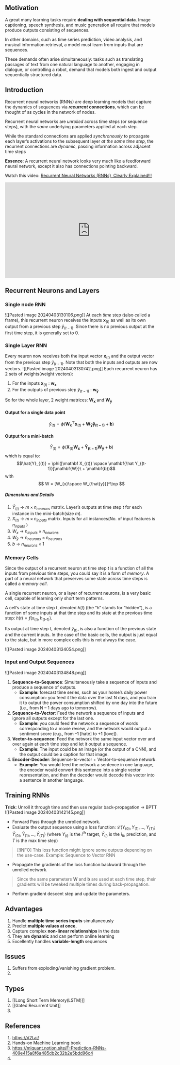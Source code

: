 ## Motivation
A great many learning tasks require **dealing with sequential data**. Image captioning, speech synthesis, and music generation all require that models produce outputs consisting of sequences.

In other domains, such as time series prediction, video analysis, and musical information retrieval, a model must learn from inputs that are sequences. 

These demands often arise simultaneously: tasks such as translating passages of text from one natural language to another, engaging in dialogue, or controlling a robot, demand that models both ingest and output sequentially structured data.

## Introduction
Recurrent neural networks (RNNs) are deep learning models that capture the dynamics of sequences via **_recurrent_ connections**, which can be thought of as cycles in the network of nodes.

Recurrent neural networks are _unrolled_ across time steps (or sequence steps), with the _same_ underlying parameters applied at each step.

While the standard connections are applied _synchronously_ to propagate each layer’s activations to the subsequent layer _at the same time step_, the recurrent connections are _dynamic_, passing information across adjacent time steps

**Essence**: A recurrent neural network looks very much like a feedforward neural network, except it also has connections pointing backward.

Watch this video: [Recurrent Neural Networks (RNNs), Clearly Explained!!!](https://youtu.be/AsNTP8Kwu80?si=Ork-tMCdpzQ2_Sm5)

<iframe width="560" height="315" src="https://www.youtube.com/embed/AsNTP8Kwu80?si=FZbNjjDKjHhXMuQX" title="YouTube video player" frameborder="0" allow="accelerometer; autoplay; clipboard-write; encrypted-media; gyroscope; picture-in-picture; web-share" allowfullscreen></iframe>

## Recurrent Neurons and Layers

### Single node RNN

![[Pasted image 20240403130106.png]]
At each *time* step $t$(also called a frame), this recurrent neuron receives the inputs $\mathbf x_{(t)}$ as well as its own output from a previous step $\hat y_{(t-1)}$. Since there is no previous output at the first time step, it is generally set to 0.

### Single Layer RNN

Every neuron now receives both the input vector $\mathbf x_{(t)}$ and the output vector from the previous step $\hat y_{(t-1)}$. Note that both the inputs and outputs are now vectors. 
![[Pasted image 20240403130742.png]]
Each recurrent neuron has 2 sets of weights(weight vectors): 
1. For the inputs $\mathbf x_{(t)}$ : $\mathbf{w_{x}}$
2. For the outputs of previous step $\hat y_{(t-1)}$ : $\mathbf{w_{\hat y}}$

So for the whole layer, 2 weight matrices: $\mathbf{W_{x}}$ and $\mathbf{W_{\hat y}}$

#### Output for a single data point
$$
\hat{y}_{(t)} = \phi(\mathbf{W_{x}}^\top \mathbf x_{(t)} + \mathbf{W_{\hat y}}\mathbf{\hat y_{(t-1)}} + \mathbf{b}) 
$$

#### Output for a mini-batch
$$
\hat{Y}_{(t)} = \phi(\mathbf X_{(t)}\mathbf{W_{x}}  + \mathbf{\hat Y_{(t-1)}}\mathbf{W_{\hat y}} + \mathbf{b}) 
$$
which is equal to:
$$\hat{Y}_{(t)} = \phi([\mathbf X_{(t)} \space \mathbf{\hat Y_{(t-1)}]\mathbf{W}}\ + \mathbf{b})$$ with
$$ W = [W_{x}\space W_{\hat{y}}]^\top $$
##### Dimensions and Details
1. $\hat{Y}_{(t)}$ → $m \times n_{neurons}$ matrix. Layer’s outputs at time step $t$ for each instance in the mini-batch(size $m$).
2. $X_{(t)}$ → $m \times n_{inputs}$ matrix. Inputs for all instances(No. of input features is $n_{inputs}$ )
3. $W_{x}$ → $n_{inputs} \times n_{neurons}$
4. $W_{\hat{y}}$ → $n_{neurons} \times n_{neurons}$
5. $b$ → $n_{neurons} \times 1$ 

### Memory Cells
Since the output of a recurrent neuron at time step $t$ is a function of all the inputs from previous time steps, you could say it is a form of *memory*. A part of a neural network that preserves some state across time steps is called a *memory cell*. 

A single recurrent neuron, or a layer of recurrent neurons, is a very basic cell, capable of learning only short term patterns. 

A cell’s state at time step t, denoted $h_{}(t)$ (the “h” stands for “hidden”), is a function of some inputs at that time step and its state at the previous time step: $h_{}(t) = f(x_{(t)}, h_{(t–1)})$. 

Its output at time step t, denoted $\hat{y}_{(t)}$, is also a function of the previous state and the current inputs. In the case of the basic cells, the output is just equal to the state, but in more complex cells this is not always the case.

![[Pasted image 20240403134054.png]]
### Input and Output Sequences

![[Pasted image 20240403134848.png]]
1. **Sequence-to-Sequence**: Simultaneously take a sequence of inputs and produce a sequence of outputs.
	- **Example**: forecast time series, such as your home’s daily power consumption: you feed it the data over the last N days, and you train it to output the power consumption shifted by one day into the future (i.e., from N – 1 days ago to tomorrow).
2. **Sequence-to-Vector**: Feed the network a sequence of inputs and ignore all outputs except for the last one. 
	- **Example**: you could feed the network a sequence of words corresponding to a movie review, and the network would output a sentiment score (e.g., from –1 [hate] to +1 [love]).
3. **Vector-to-sequence**: Feed the network the same input vector over and over again at each time step and let it output a sequence.
	- **Example**: The input could be an image (or the output of a CNN), and the output could be a caption for that image.
4. **Encoder-Decoder**: Sequence-to-vector + Vector-to-sequence network. 
	- **Example**: You would feed the network a sentence in one language, the encoder would convert this sentence into a single vector representation, and then the decoder would decode this vector into a sentence in another language.
## Training RNNs
**Trick**: Unroll it through time and then use regular back-propagation → BPTT
![[Pasted image 20240403142145.png]]
- Forward Pass through the unrolled network.
- Evaluate the output sequence using a loss function:
$ℒ(Y_{(0)}, Y_{(1)}, …​, Y_{(T)}; Ŷ_{(0)}, Ŷ_{(1)}, …​, Ŷ_{(T)})$ (where $Y_{(i)}$ is the $i^{th}$ target, $Ŷ_{(i)}$ is the $i_{th}$ prediction, and $T$ is the max time step)

> [!INFO] This loss function might ignore some outputs depending on the use-case. Example: Sequence to Vector RNN

- Propagate the gradients of the loss function backward through the unrolled network.
> Since the same parameters $\mathbf W$ and $\mathbf b$ are used at each time step, their gradients will be tweaked multiple times during back-propagation. 

- Perform gradient descent step and update the parameters.

## Advantages
1. Handle **multiple time series inputs** simultaneously
2. Predict **multiple values at once**,
3. Capture complex **non-linear relationships** in the data
4. They are **dynamic** and can perform online learning
5. Excellently handles **variable-length** sequences


## Issues
1. Suffers from exploding/vanishing gradient problem.
2. 




## Types
1. [[Long Short Term Memory(LSTM)]]
2. [[Gated Recurrent Unit]]
3. 


## References
1. https://d2l.ai/
2. Hands-on Machine Learning book
3. https://mlquant.notion.site/F-Prediction-RNNs-409e415a8f6a485db2c32b2e5bdd96c4
4. 


